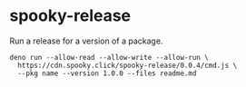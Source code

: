 # spooky-release

Run a release for a version of a package.

```shell
deno run --allow-read --allow-write --allow-run \
  https://cdn.spooky.click/spooky-release/0.0.4/cmd.js \
  --pkg name --version 1.0.0 --files readme.md
```